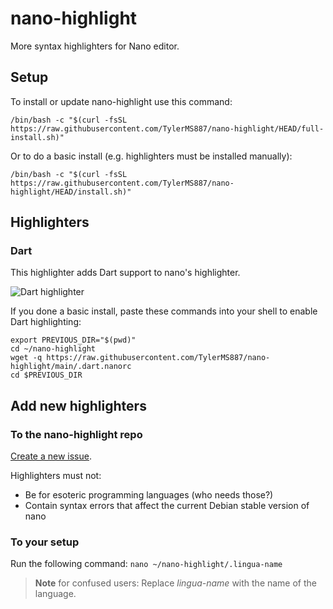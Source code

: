 # nano-highlight

More syntax highlighters for Nano editor.

## Setup

To install or update nano-highlight use this command:

```shell
/bin/bash -c "$(curl -fsSL https://raw.githubusercontent.com/TylerMS887/nano-highlight/HEAD/full-install.sh)"
```

Or to do a basic install (e.g. highlighters must be installed manually):

```shell
/bin/bash -c "$(curl -fsSL https://raw.githubusercontent.com/TylerMS887/nano-highlight/HEAD/install.sh)"
```

## Highlighters

### Dart

This highlighter adds Dart support to nano's highlighter.

![Dart highlighter](https://github.com/TylerMS887/nano-highlight/assets/115214762/36cfb212-6e79-4278-873a-bca8e1eb86cd)

If you done a basic install, paste these commands into your shell to enable Dart highlighting:

```shell
export PREVIOUS_DIR="$(pwd)"
cd ~/nano-highlight
wget -q https://raw.githubusercontent.com/TylerMS887/nano-highlight/main/.dart.nanorc
cd $PREVIOUS_DIR
```

## Add new highlighters

### To the nano-highlight repo

[Create a new issue](https://tinyurl.com/nano-highlight-new-lingua).

Highlighters must not:
* Be for esoteric programming languages (who needs those?)
* Contain syntax errors that affect the current Debian stable version of nano

### To your setup

Run the following command: `nano ~/nano-highlight/.lingua-name`

> **Note** for confused users: Replace *lingua-name* with the name of the language.
